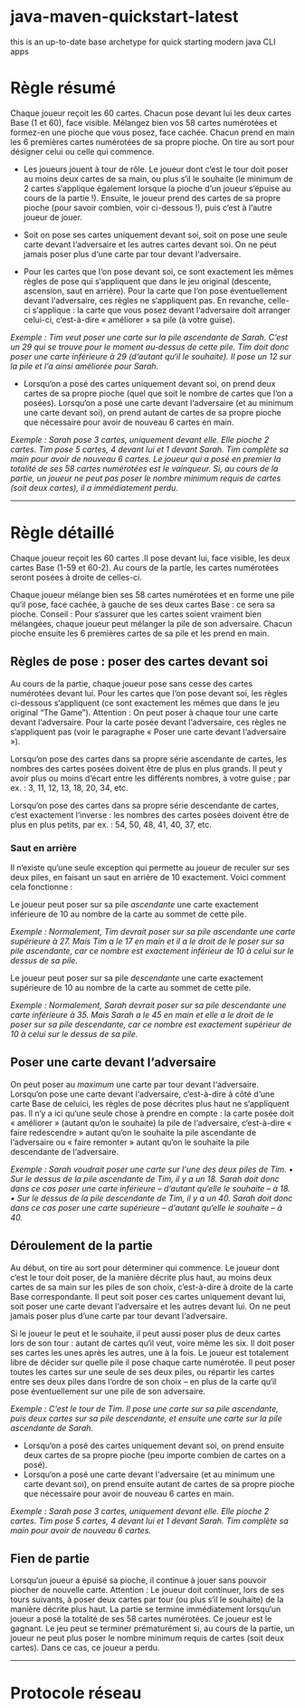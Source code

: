 # java-maven-quickstart-latest

 this is an up-to-date base archetype for quick starting modern java CLI apps 
 
# Règle résumé

Chaque joueur reçoit les 60 cartes. Chacun pose devant lui les deux cartes Base (1 et 60), face visible. Mélangez bien vos 58 cartes numérotées et formez-en une pioche que vous posez, face cachée. Chacun prend en main les 6 premières cartes numérotées de sa propre pioche. On tire au sort pour désigner celui ou celle qui commence.

* Les joueurs jouent à tour de rôle. Le joueur dont c‘est le tour doit poser au moins deux cartes de sa main, ou plus s‘il le souhaite (le minimum de 2 cartes s‘applique également lorsque la pioche d‘un joueur s‘épuise au cours de la partie !). Ensuite, le joueur prend des cartes de sa propre pioche (pour savoir combien, voir ci-dessous !), puis c‘est à l‘autre joueur de jouer. 
* Soit on pose ses cartes uniquement devant soi, soit on pose une seule carte devant l‘adversaire et les autres cartes devant soi. On ne peut jamais poser plus d‘une carte par tour devant l‘adversaire. 

* Pour les cartes que l‘on pose devant soi, ce sont exactement les mêmes règles de pose qui s‘appliquent que dans le jeu original (descente, ascension, saut en arrière). Pour la carte que l‘on pose éventuellement devant l‘adversaire, ces règles ne s‘appliquent pas. En revanche, celle-ci s‘applique : la carte que vous posez devant l‘adversaire doit arranger celui-ci, c‘est-à-dire « améliorer » sa pile (à votre guise).

*Exemple : Tim veut poser une carte sur la pile ascendante de Sarah. C‘est un 29 qui se trouve pour le moment au-dessus de cette pile. Tim doit donc poser une carte inférieure à 29 (d‘autant qu‘il le souhaite). Il pose un 12 sur la pile et l‘a ainsi améliorée pour Sarah.*

* Lorsqu‘on a posé des cartes uniquement devant soi, on prend deux cartes de sa propre pioche (quel que soit le nombre de cartes que l‘on a posées). Lorsqu‘on a posé une carte devant l‘adversaire (et au minimum une carte devant soi), on prend autant de cartes de sa propre pioche que nécessaire pour avoir de nouveau 6 cartes en main.

*Exemple : Sarah pose 3 cartes, uniquement devant elle. Elle pioche 2 cartes. Tim pose 5 cartes, 4 devant lui et 1 devant Sarah. Tim complète sa main pour avoir de nouveau 6 cartes.
Le joueur qui a posé en premier la totalité de ses 58 cartes numérotées est le vainqueur. Si, au cours de la partie, un joueur ne peut pas poser le nombre minimum requis de cartes (soit deux cartes), il a immédiatement perdu.*

----------

# Règle détaillé

Chaque joueur reçoit les 60 cartes .Il pose devant lui, face visible, les deux cartes Base (1-59 et 60-2). Au cours de la partie, les cartes numérotées seront posées à droite de celles-ci. 

Chaque joueur mélange bien ses 58 cartes numérotées et en forme une pile qu‘il pose, face cachée, à gauche de ses deux cartes Base : ce sera sa pioche. Conseil : Pour s‘assurer que les cartes soient vraiment bien mélangées, chaque joueur peut mélanger la pile de son adversaire. Chacun pioche ensuite les 6 premières cartes de sa pile et les prend en main.

## Règles de pose : poser des cartes devant soi

Au cours de la partie, chaque joueur pose sans cesse des cartes numérotées devant lui. Pour les cartes que l‘on pose devant soi, les règles ci-dessous s‘appliquent (ce sont exactement les mêmes que dans le jeu original “The Game”). Attention : On peut poser à chaque tour une carte devant l‘adversaire. Pour la carte posée devant l‘adversaire, ces règles ne s‘appliquent pas (voir le paragraphe « Poser une carte devant l‘adversaire »).

Lorsqu‘on pose des cartes dans sa propre série ascendante de cartes, les nombres des cartes posées doivent être de plus en plus grands. Il peut y avoir plus ou moins d‘écart entre les différents nombres, à votre guise ; par ex. : 3, 11, 12, 13, 18, 20, 34, etc.

Lorsqu‘on pose des cartes dans sa propre série descendante de cartes, c‘est exactement l‘inverse : les nombres des cartes posées doivent être de plus en plus petits, par ex. : 54, 50, 48, 41, 40, 37, etc.

### Saut en arrière

Il n‘existe qu‘une seule exception qui permette au joueur de reculer sur ses deux piles, en faisant un saut en arrière de 10 exactement. Voici comment cela fonctionne : 

Le joueur peut poser sur sa pile _ascendante_ une carte exactement inférieure de 10 au nombre de la carte au sommet de cette pile. 

*Exemple : Normalement, Tim devrait poser sur sa pile ascendante une carte supérieure à 27. Mais Tim a le 17 en main et il a le droit de le poser sur sa pile ascendante, car ce nombre est exactement inférieur de 10 à celui sur le dessus de sa pile.*

Le joueur peut poser sur sa pile _descendante_ une carte exactement supérieure de 10 au nombre de la carte au sommet de cette pile. 

*Exemple : Normalement, Sarah devrait poser sur sa pile descendante une carte inférieure à 35. Mais Sarah a le 45 en main et elle a le droit de le poser sur sa pile descendante, car ce nombre est exactement supérieur de 10 à celui sur le dessus de sa pile.*

## Poser une carte devant l‘adversaire
 
On peut poser au _maximum_ une carte par tour devant l‘adversaire. Lorsqu‘on pose une carte devant l‘adversaire, c‘est-à-dire à côté d‘une carte Base de celuici, les règles de pose décrites plus haut ne s‘appliquent pas. Il n‘y a ici qu‘une seule chose à prendre en compte : la carte posée doit « améliorer » (autant qu‘on le souhaite) la pile de l‘adversaire, c‘est-à-dire « faire redescendre » autant qu‘on le souhaite la pile ascendante de l‘adversaire ou « faire remonter » autant qu‘on le souhaite la pile descendante de l‘adversaire. 

*Exemple : Sarah voudrait poser une carte sur l‘une des deux piles de Tim. 
• Sur le dessus de la pile ascendante de Tim, il y a un 18. Sarah doit donc dans ce cas poser une carte inférieure – d‘autant qu‘elle le souhaite – à 18. 
• Sur le dessus de la pile descendante de Tim, il y a un 40. Sarah doit donc dans ce cas poser une carte supérieure – d‘autant qu‘elle le souhaite – à 40.*

## Déroulement de la partie 

Au début, on tire au sort pour déterminer qui commence. Le joueur dont c‘est le tour doit poser, de la manière décrite plus haut, au moins deux cartes de sa main sur les piles de son choix, c’est-à-dire à droite de la carte Base correspondante. Il peut soit poser ces cartes uniquement devant lui, soit poser une carte devant l‘adversaire et les autres devant lui. On ne peut jamais poser plus d‘une carte par tour devant l‘adversaire. 

Si le joueur le peut et le souhaite, il peut aussi poser plus de deux cartes lors de son tour : autant de cartes qu‘il veut, voire même les six. Il doit poser ses cartes les unes après les autres, une à la fois. Le joueur est totalement libre de décider sur quelle pile il pose chaque carte numérotée. Il peut poser toutes les cartes sur une seule de ses deux piles, ou répartir les cartes entre ses deux piles dans l‘ordre de son choix – en plus de la carte qu‘il pose éventuellement sur une pile de son adversaire. 

*Exemple : C‘est le tour de Tim. Il pose une carte sur sa pile ascendante, puis deux cartes sur sa pile descendante, et ensuite une carte sur la pile ascendante de Sarah.*

* Lorsqu‘on a posé des cartes uniquement devant soi, on prend ensuite deux cartes de sa propre pioche (peu importe combien de cartes on a posé). 
* Lorsqu‘on a posé une carte devant l‘adversaire (et au minimum une carte devant soi), on prend ensuite autant de cartes de sa propre pioche que nécessaire pour avoir de nouveau 6 cartes en main. 

*Exemple : Sarah pose 3 cartes, uniquement devant elle. Elle pioche 2 cartes. Tim pose 5 cartes, 4 devant lui et 1 devant Sarah. Tim complète sa main pour avoir de nouveau 6 cartes.*

## Fien de partie

Lorsqu‘un joueur a épuisé sa pioche, il continue à jouer sans pouvoir piocher de nouvelle carte. 
Attention : Le joueur doit continuer, lors de ses tours suivants, à poser deux cartes par tour (ou plus s‘il le souhaite) de la manière décrite plus haut. La partie se termine immédiatement lorsqu‘un joueur a posé la totalité de ses 58 cartes numérotées. Ce joueur est le gagnant. Le jeu peut se terminer prématurément si, au cours de la partie, un joueur ne peut plus poser le nombre minimum requis de cartes (soit deux cartes). Dans ce cas, ce joueur a perdu.


----------

# Protocole réseau

